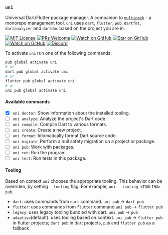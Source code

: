 ### `uni`

Universal Dart/Flutter package manager. A companion to [`multipack`](https://pub.dev/packages/multipack) - a monorepo management tool.
`uni` uses `dart`, `flutter`, `pub`, `dartfmt`, `dartanalyzer` and `dartdoc` based on the project you are in.

[![MIT License][license-badge]][license-link]
[![PRs Welcome][prs-badge]][prs-link]
[![Watch on GitHub][github-watch-badge]][github-watch-link]
[![Star on GitHub][github-star-badge]][github-star-link]
[![Watch on GitHub][github-forks-badge]][github-forks-link]
[![Discord][discord-badge]][discord-link]

[license-badge]: https://img.shields.io/github/license/gql-dart/uni.svg?style=for-the-badge
[license-link]: https://github.com/gql-dart/uni/blob/master/LICENSE
[prs-badge]: https://img.shields.io/badge/PRs-welcome-brightgreen.svg?style=for-the-badge
[prs-link]: https://github.com/gql-dart/uni/issues

[github-watch-badge]: https://img.shields.io/github/watchers/gql-dart/uni.svg?style=for-the-badge&logo=github&logoColor=ffffff
[github-watch-link]: https://github.com/gql-dart/uni/watchers
[github-star-badge]: https://img.shields.io/github/stars/gql-dart/uni.svg?style=for-the-badge&logo=github&logoColor=ffffff
[github-star-link]: https://github.com/gql-dart/uni/stargazers
[github-forks-badge]: https://img.shields.io/github/forks/gql-dart/uni.svg?style=for-the-badge&logo=github&logoColor=ffffff
[github-forks-link]: https://github.com/gql-dart/uni/network/members

[discord-badge]: https://img.shields.io/discord/559455668810153989.svg?style=for-the-badge&logo=discord&logoColor=ffffff
[discord-link]: https://discord.gg/NryjpVa


To activate `uni` run one of the following commands:
```bash
pub global activate uni
# or
dart pub global activate uni
# or
flutter pub global activate uni
# or
uni pub global activate uni
```

#### Available commands
- [x] `uni doctor`: Show information about the installed tooling.
- [ ] `uni analyze`: Analyze the project's Dart code.
- [ ] `uni compile`: Compile Dart to various formats.
- [ ] `uni create`: Create a new project.
- [ ] `uni format`: Idiomatically format Dart source code.
- [ ] `uni migrate`: Perform a null safety migration on a project or package.
- [ ] `uni pub`: Work with packages.
- [ ] `uni run`: Run the program.
- [ ] `uni test`: Run tests in this package.

#### Tooling
Based on context `uni` chooses the appropriate tooling. This behavior can be overriden, by setting `--tooling` flag.
For example, `uni --tooling <TOOLING> pub`.  
- `dart`: uses commands from `dart` command. `uni pub` -> `dart pub`
- `flutter`: uses commands from `flutter` command.`uni pub` -> `flutter pub`
- `legacy`: uses legacy tooling bundled with dart. `uni pub` -> `pub`
- `adaptive`(default): uses tooling based on context. `uni pub` -> `flutter pub` in flutter projects; `dart pub` in dart projects, `pub` and `flutter pub` as a fallback
